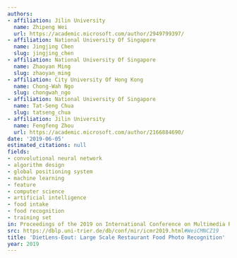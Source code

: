 ```yaml
---
authors:
- affiliation: Jilin University
  name: Zhipeng Wei
  url: https://academic.microsoft.com/author/2949799397/
- affiliation: National University Of Singapore
  name: Jingjing Chen
  slug: jingjing_chen
- affiliation: National University Of Singapore
  name: Zhaoyan Ming
  slug: zhaoyan_ming
- affiliation: City University Of Hong Kong
  name: Chong-Wah Ngo
  slug: chongwah_ngo
- affiliation: National University Of Singapore
  name: Tat-Seng Chua
  slug: tatseng_chua
- affiliation: Jilin University
  name: Fengfeng Zhou
  url: https://academic.microsoft.com/author/2166884690/
date: '2019-06-05'
estimated_citations: null
fields:
- convolutional neural network
- algorithm design
- global positioning system
- machine learning
- feature
- computer science
- artificial intelligence
- food intake
- food recognition
- training set
in: Proceedings of the 2019 on International Conference on Multimedia Retrieval
src: https://dblp.uni-trier.de/db/conf/mir/icmr2019.html#WeiCMNCZ19
title: 'DietLens-Eout: Large Scale Restaurant Food Photo Recognition'
year: 2019
---
```


